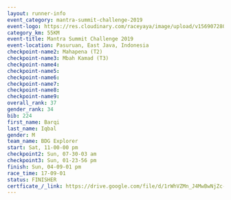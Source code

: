 ```yaml
---
layout: runner-info 
event_category: mantra-summit-challenge-2019 
event-logo: https://res.cloudinary.com/raceyaya/image/upload/v1569072809/logo/mantra-image_segrbx.jpg
category_km: 55KM 
event-title: Mantra Summit Challenge 2019 
event-location: Pasuruan, East Java, Indonesia 
checkpoint-name2: Mahapena (T2) 
checkpoint-name3: Mbah Kamad (T3) 
checkpoint-name4: 
checkpoint-name5: 
checkpoint-name6: 
checkpoint-name7: 
checkpoint-name8: 
checkpoint-name9: 
overall_rank: 37
gender_rank: 34
bib: 224
first_name: Barqi
last_name: Iqbal
gender: M
team_name: BDG Explorer
start: Sat, 11-00-00 pm
checkpoint2: Sun, 07-30-03 am
checkpoint3: Sun, 01-23-56 pm
finish: Sun, 04-09-01 pm
race_time: 17-09-01
status: FINISHER
certficate_/_link: https://drive.google.com/file/d/1rWhVZMn_J4MwBwNjZc-3qUm-mYxfmqTM/view?usp=sharing
---
```

